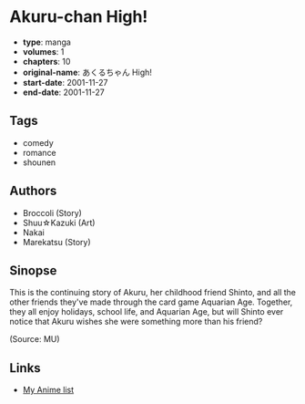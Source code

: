 # Akuru-chan High!

-   **type**: manga
-   **volumes**: 1
-   **chapters**: 10
-   **original-name**: あくるちゃん High!
-   **start-date**: 2001-11-27
-   **end-date**: 2001-11-27

## Tags

-   comedy
-   romance
-   shounen

## Authors

-   Broccoli (Story)
-   Shuu☆Kazuki (Art)
-   Nakai
-   Marekatsu (Story)

## Sinopse

This is the continuing story of Akuru, her childhood friend Shinto, and all the other friends they've made through the card game Aquarian Age. Together, they all enjoy holidays, school life, and Aquarian Age, but will Shinto ever notice that Akuru wishes she were something more than his friend?

(Source: MU)

## Links

-   [My Anime list](https://myanimelist.net/manga/94226/Akuru-chan_High)
